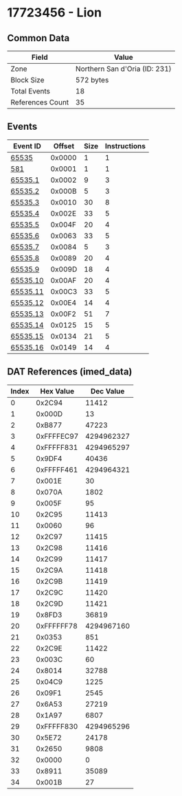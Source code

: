 # 17723456 - Lion

## Common Data

| Field            | Value                         |
|------------------|-------------------------------|
| Zone             | Northern San d'Oria (ID: 231) |
| Block Size       | 572 bytes                     |
| Total Events     | 18                            |
| References Count | 35                            |

## Events

| Event ID                  | Offset   |   Size |   Instructions |
|---------------------------|----------|--------|----------------|
| [65535](./65535.md)       | 0x0000   |      1 |              1 |
| [581](./581.md)           | 0x0001   |      1 |              1 |
| [65535.1](./65535.1.md)   | 0x0002   |      9 |              3 |
| [65535.2](./65535.2.md)   | 0x000B   |      5 |              3 |
| [65535.3](./65535.3.md)   | 0x0010   |     30 |              8 |
| [65535.4](./65535.4.md)   | 0x002E   |     33 |              5 |
| [65535.5](./65535.5.md)   | 0x004F   |     20 |              4 |
| [65535.6](./65535.6.md)   | 0x0063   |     33 |              5 |
| [65535.7](./65535.7.md)   | 0x0084   |      5 |              3 |
| [65535.8](./65535.8.md)   | 0x0089   |     20 |              4 |
| [65535.9](./65535.9.md)   | 0x009D   |     18 |              4 |
| [65535.10](./65535.10.md) | 0x00AF   |     20 |              4 |
| [65535.11](./65535.11.md) | 0x00C3   |     33 |              5 |
| [65535.12](./65535.12.md) | 0x00E4   |     14 |              4 |
| [65535.13](./65535.13.md) | 0x00F2   |     51 |              7 |
| [65535.14](./65535.14.md) | 0x0125   |     15 |              5 |
| [65535.15](./65535.15.md) | 0x0134   |     21 |              5 |
| [65535.16](./65535.16.md) | 0x0149   |     14 |              4 |

## DAT References (imed_data)

|   Index | Hex Value   |   Dec Value |
|---------|-------------|-------------|
|       0 | 0x2C94      |       11412 |
|       1 | 0x000D      |          13 |
|       2 | 0xB877      |       47223 |
|       3 | 0xFFFFEC97  |  4294962327 |
|       4 | 0xFFFFF831  |  4294965297 |
|       5 | 0x9DF4      |       40436 |
|       6 | 0xFFFFF461  |  4294964321 |
|       7 | 0x001E      |          30 |
|       8 | 0x070A      |        1802 |
|       9 | 0x005F      |          95 |
|      10 | 0x2C95      |       11413 |
|      11 | 0x0060      |          96 |
|      12 | 0x2C97      |       11415 |
|      13 | 0x2C98      |       11416 |
|      14 | 0x2C99      |       11417 |
|      15 | 0x2C9A      |       11418 |
|      16 | 0x2C9B      |       11419 |
|      17 | 0x2C9C      |       11420 |
|      18 | 0x2C9D      |       11421 |
|      19 | 0x8FD3      |       36819 |
|      20 | 0xFFFFFF78  |  4294967160 |
|      21 | 0x0353      |         851 |
|      22 | 0x2C9E      |       11422 |
|      23 | 0x003C      |          60 |
|      24 | 0x8014      |       32788 |
|      25 | 0x04C9      |        1225 |
|      26 | 0x09F1      |        2545 |
|      27 | 0x6A53      |       27219 |
|      28 | 0x1A97      |        6807 |
|      29 | 0xFFFFF830  |  4294965296 |
|      30 | 0x5E72      |       24178 |
|      31 | 0x2650      |        9808 |
|      32 | 0x0000      |           0 |
|      33 | 0x8911      |       35089 |
|      34 | 0x001B      |          27 |
